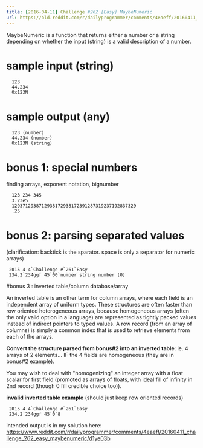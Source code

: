 ```yaml
---
title: [2016-04-11] Challenge #262 [Easy] MaybeNumeric
url: https://old.reddit.com/r/dailyprogrammer/comments/4eaeff/20160411_challenge_262_easy_maybenumeric/
---
```


MaybeNumeric is a function that returns either a number or a string depending on whether the input (string) is a valid description of a number.

# sample input (string)

      123
      44.234
      0x123N

# sample output (any)

      123 (number)
      44.234 (number)
      0x123N (string)

# bonus 1: special numbers

finding arrays, exponent notation, bignumber

      123 234 345
      3.23e5
      1293712938712938172938172391287319237192837329
      .25

# bonus 2:  parsing separated values
(clarification: backtick is the sparator. space is only a separator for numeric arrays)

     2015 4 4`Challenge #`261`Easy
     234.2`234ggf 45`00`number string number (0)

#bonus 3 : inverted table/column database/array

An inverted table is an other term for column arrays, where each field is an independent array of uniform types.  These structures are often faster than row oriented heterogeneous arrays, because homogeneous arrays (often the only valid option in a language) are represented as tightly packed values instead of indirect pointers to typed values.  A row record (from an array of columns) is simply a common index that is used to retrieve elements from each of the arrays.

**Convert the structure parsed from bonus#2 into an inverted table**: ie. 4 arrays of 2 elements... IF the 4 fields are homogeneous (they are in bonus#2 example).

You may wish to deal with "homogenizing" an integer array with a float scalar for first field (promoted as arrays of floats, with ideal fill of infinity in 2nd record (though 0 fill credible choice too)).

**invalid inverted table example** (should just keep row oriented records)

     2015 4 4`Challenge #`261`Easy
     234.2`234ggf 45`0`8

intended output is in my solution here: https://www.reddit.com/r/dailyprogrammer/comments/4eaeff/20160411_challenge_262_easy_maybenumeric/d1ye03b